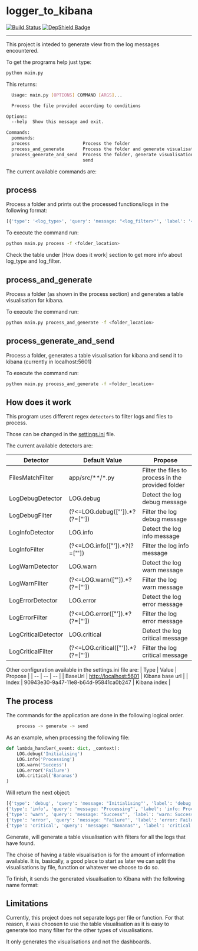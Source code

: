 # logger_to_kibana

[![Build Status](https://dev.azure.com/ismaelmartinez0550/logger_to_kibana/_apis/build/status/IsmaelMartinez.logger_to_kibana?branchName=master)](https://dev.azure.com/ismaelmartinez0550/logger_to_kibana/_build/latest?definitionId=2&branchName=master)
[![DepShield Badge](https://depshield.sonatype.org/badges/IsmaelMartinez/logger_to_kibana/depshield.svg)](https://depshield.github.io)

---

This project is inteded to generate view from the log messages encountered.

To get the programs help just type:

```bash
python main.py
```

This returns:

```bash
  Usage: main.py [OPTIONS] COMMAND [ARGS]...

  Process the file provided according to conditions

Options:
  --help  Show this message and exit.

Commands:
  pommands:
  process                    Process the folder
  process_and_generate       Process the folder and generate visualisation
  process_generate_and_send  Process the folder, generate visualisation and
                             send
```

The current available commands are:

## process

Process a folder and prints out the processed functions/logs in the following format:

```bash
[{'type': '<log_type>', 'query': 'message: "<log_filter>"', 'label': '<log_type>: <log_filter>'}]
```

To execute the command run:

```bash
python main.py process -f <folder_location>
```

Check the table under [How does it work] section to get more info about log_type and log_filter.

## process_and_generate

Process a folder (as shown in the process section) and generates a table visualisation for kibana.

To execute the command run:

```bash
python main.py process_and_generate -f <folder_location>
```

## process_generate_and_send

Process a folder, generates a table visualisation for kibana and send it to kibana (currently in localhost:5601)

To execute the command run:

```bash
python main.py process_and_generate -f <folder_location>
```

## How does it work

This program uses different regex `detectors` to filter logs and files to process.

Those can be changed in the [settings.ini](settings.ini) file.

The current available detectors are:

| Detector | Default Value | Propose |
|---|---|---|
| FilesMatchFilter | app/src/**/*.py | Filter the files to process in the provided folder |
| LogDebugDetector | LOG.debug | Detect the log debug message |
| LogDebugFilter | (?<=LOG.debug\(["\']).*?(?=["\']) | Filter the log debug message |
| LogInfoDetector | LOG.info | Detect the log info message |
| LogInfoFilter | (?<=LOG.info\(["\']).*?(?=["\']) | Filter the log info message |
| LogWarnDetector | LOG.warn | Detect the log warn message |
| LogWarnFilter | (?<=LOG.warn\(["\']).*?(?=["\']) | Filter the log warn message |
| LogErrorDetector | LOG.error | Detect the log error message |
| LogErrorFilter | (?<=LOG.error\(["\']).*?(?=["\']) | Filter the log error message |
| LogCriticalDetector | LOG.critical | Detect the log critical message |
| LogCriticalFilter | (?<=LOG.critical\(["\']).*?(?=["\']) | Filter the log critical message |

Other configuration available in the settings.ini file are:
| Type | Value | Propose |
| -- | -- | -- |
| BaseUrl | [http://localhost:5601](http://localhost:5601) | Kibana base url |
| Index | 90943e30-9a47-11e8-b64d-95841ca0b247 | Kibana index |

## The process

The commands for the application are done in the following logical order.

```bash
    process -> generate -> send
```

As an example, when processing the following file:

```python
def lambda_handler(_event: dict, _context):
    LOG.debug('Initialising')
    LOG.info('Processing')
    LOG.warn('Success')
    LOG.error('Failure')
    LOG.critical('Bananas')
)
```

Will return the next object:

```python
[{'type': 'debug', 'query': 'message: "Initialising"', 'label': 'debug: Initialising'},
{'type': 'info', 'query': 'message: "Processing"', 'label': 'info: Processing'},
{'type': 'warn', 'query': 'message: "Success"', 'label': 'warn: Success'},
{'type': 'error', 'query': 'message: "Failure"', 'label': 'error: Failure'},
{'type': 'critical', 'query': 'message: "Bananas"', 'label': 'critical: Bananas'}]
```

Generate, will generate a table visualisation with filters for all the logs that have found.

The choise of having a table visualisation is for the amount of information available. It is, basically, a good place to start as later we can split the visualisations by file, function or whatever we choose to do so.

To finish, it sends the generated visualisation to Kibana with the following name format:

## Limitations

Currently, this project does not separate logs per file or function. For that reason, it was choosen to use the table visualisation as it is easy to generate too many filter for the other types of visualisations.

It only generates the visualisations and not the dashboards.
